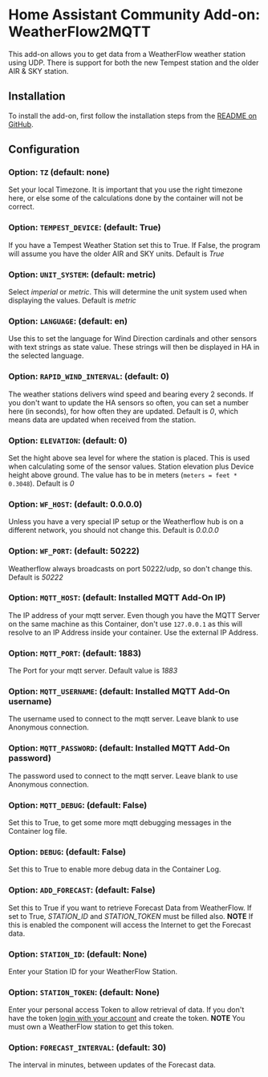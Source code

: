 # Home Assistant Community Add-on: WeatherFlow2MQTT

This add-on allows you to get data from a WeatherFlow weather station using UDP. There is support for both the new Tempest station and the older AIR & SKY station.

## Installation

To install the add-on, first follow the installation steps from the [README on GitHub](https://github.com/briis/hass-weatherflow2mqtt/blob/main/README.md).

## Configuration

### Option: `TZ` (default: none)

Set your local Timezone. It is important that you use the right timezone here, or else some of the calculations done by the container will not be correct.

### Option: `TEMPEST_DEVICE`: (default: True)

If you have a Tempest Weather Station set this to True. If False, the program will assume you have the older AIR and SKY units. Default is *True*

### Option: `UNIT_SYSTEM`: (default: metric)

Select *imperial* or *metric*. This will determine the unit system used when displaying the values. Default is *metric*

### Option: `LANGUAGE`: (default: en)

Use this to set the language for Wind Direction cardinals and other sensors with text strings as state value. These strings will then be displayed in HA in the selected language.

### Option: `RAPID_WIND_INTERVAL`: (default: 0)

The weather stations delivers wind speed and bearing every 2 seconds. If you don't want to update the HA sensors so often, you can set a number here (in seconds), for how often they are updated. Default is *0*, which means data are updated when received from the station.

### Option: `ELEVATION`: (default: 0)

Set the hight above sea level for where the station is placed. This is used when calculating some of the sensor values. Station elevation plus Device height above ground. The value has to be in meters (`meters = feet * 0.3048`). Default is *0*

### Option: `WF_HOST`: (default: 0.0.0.0)

Unless you have a very special IP setup or the Weatherflow hub is on a different network, you should not change this. Default is *0.0.0.0*

### Option: `WF_PORT`: (default: 50222)

Weatherflow always broadcasts on port 50222/udp, so don't change this. Default is *50222*

### Option: `MQTT_HOST`: (default: Installed MQTT Add-On IP)

The IP address of your mqtt server. Even though you have the MQTT Server on the same machine as this Container, don't use `127.0.0.1` as this will resolve to an IP Address inside your container. Use the external IP Address.

### Option: `MQTT_PORT`: (default: 1883)

The Port for your mqtt server. Default value is *1883*

### Option: `MQTT_USERNAME`: (default: Installed MQTT Add-On username)

The username used to connect to the mqtt server. Leave blank to use Anonymous connection.

### Option: `MQTT_PASSWORD`: (default: Installed MQTT Add-On password)

The password used to connect to the mqtt server. Leave blank to use Anonymous connection.

### Option: `MQTT_DEBUG`: (default: False)

Set this to True, to get some more mqtt debugging messages in the Container log file.

### Option: `DEBUG`: (default: False)

Set this to True to enable more debug data in the Container Log.

### Option: `ADD_FORECAST`: (default: False)

Set this to True if you want to retrieve Forecast Data from WeatherFlow. If set to True, *STATION_ID* and *STATION_TOKEN* must be filled also. **NOTE** If this is enabled the component will access the Internet to get the Forecast data.

### Option: `STATION_ID`: (default: None)

Enter your Station ID for your WeatherFlow Station.

### Option: `STATION_TOKEN`: (default: None)

Enter your personal access Token to allow retrieval of data. If you don't have the token [login with your account](https://tempestwx.com/settings/tokens) and create the token. **NOTE** You must own a WeatherFlow station to get this token.

### Option: `FORECAST_INTERVAL`: (default: 30)

The interval in minutes, between updates of the Forecast data.
